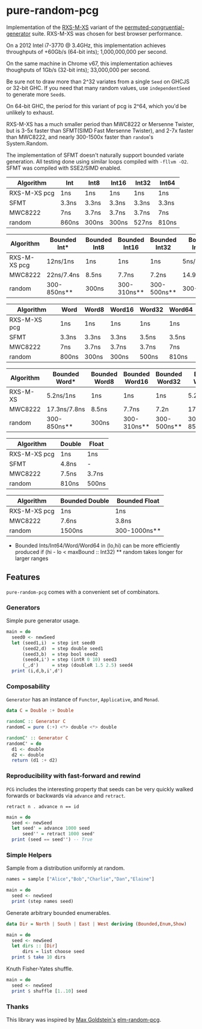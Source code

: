 # pure-random-pcg

Implementation of the [RXS-M-XS](https://en.wikipedia.org/wiki/Permuted_congruential_generator#Variants) variant of the [permuted-congruential-generator](https://en.wikipedia.org/wiki/Permuted_congruential_generator) suite. RXS-M-XS was chosen for best browser performance.

On a 2012 Intel i7-3770 @ 3.4GHz, this implementation achieves throughputs of +60Gb/s (64-bit ints); 1,000,000,000 per second.

On the same machine in Chrome v67, this implementation achieves thoughputs of 1Gb/s (32-bit ints); 33,000,000 per second.

Be sure not to draw more than 2^32 variates from a single `Seed` on GHCJS or 32-bit GHC. If you need that many random values, use `independentSeed` to generate more `Seed`s.

On 64-bit GHC, the period for this variant of pcg is 2^64, which you'd be unlikely to exhaust.

RXS-M-XS has a much smaller period than MWC8222 or Mersenne Twister, but is 3-5x faster than SFMT(SIMD Fast Mersenne Twister), and 2-7x faster than MWC8222, and nearly 300-1500x faster than `random`'s System.Random. 

The implementation of SFMT doesn't naturally support bounded variate generation. All testing done using similar loops compiled with `-fllvm -O2`. SFMT was compiled with SSE2/SIMD enabled.

| Algorithm    | Int   | Int8  | Int16 | Int32 | Int64 |
| ------------ | ----- | ----- | ----- | ----- | ----- | 
| RXS-M-XS pcg | 1ns   | 1ns   | 1ns   | 1ns   | 1ns   | 
| SFMT         | 3.3ns | 3.3ns | 3.3ns | 3.3ns | 3.3ns |
| MWC8222      | 7ns   | 3.7ns | 3.7ns | 3.7ns | 7ns   |
| random       | 860ns | 300ns | 300ns | 527ns | 810ns |


| Algorithm    | Bounded Int* | Bounded Int8 | Bounded Int16 | Bounded Int32 | Bounded Int64* |
| ------------ | ------------ | ------------ | ------------- | ------------- | -------------- |
| RXS-M-XS pcg | 12ns/1ns     | 1ns          | 1ns           | 1ns           | 5ns/1ns        |
| MWC8222      | 22ns/7.4ns   | 8.5ns        | 7.7ns         | 7.2ns         | 14.9ns/7.4ns   |
| random       | 300-850ns**  | 300ns        | 300-310ns**   | 300-500ns**   | 300-850ns      |        

| Algorithm    | Word  | Word8 | Word16 | Word32 | Word64 |
| ------------ | ----- | ----- | ------ | ------ | ------ |
| RXS-M-XS pcg | 1ns   | 1ns   | 1ns    | 1ns    | 1ns    |
| SFMT         | 3.3ns | 3.3ns | 3.3ns  | 3.5ns  | 3.5ns  |
| MWC8222      | 7ns   | 3.7ns | 3.7ns  | 3.7ns  | 7ns    |
| random       | 800ns | 300ns | 300ns  | 500ns  | 810ns  |

| Algorithm    | Bounded Word* | Bounded Word8 | Bounded Word16 | Bounded Word32 | Bounded Word64* |
| ------------ | ------------- | ------------- | -------------- | -------------- | --------------- |
| RXS-M-XS     | 5.2ns/1ns     | 1ns           | 1ns            | 1ns            | 5.2ns/1ns       |
| MWC8222      | 17.3ns/7.8ns  | 8.5ns         | 7.7ns          | 7.2n           | 17.3ns/7.3ns    |
| random       | 300-850ns**   | 300ns         | 300-310ns**    | 300-500ns**    | 300-850ns**     |

| Algorithm    | Double | Float | 
| ------------ | ------ | ----- | 
| RXS-M-XS pcg | 1ns    | 1ns   |
| SFMT         | 4.8ns  | -     |
| MWC8222      | 7.5ns  | 3.7ns |
| random       | 810ns  | 500ns |

| Algorithm    | Bounded Double | Bounded Float |
| ------------ | -------------- | ------------- |
| RXS-M-XS pcg | 1ns            | 1ns           |
| MWC8222      | 7.6ns          | 3.8ns         |
| random       | 1500ns         | 300-1000ns**  |

* Bounded Ints/Int64/Word/Word64 in (lo,hi) can be more efficiently produced if (hi - lo < maxBound :: Int32)
** random takes longer for larger ranges

## Features

`pure-random-pcg` comes with a convenient set of combinators.

### Generators 

Simple pure generator usage.

```haskell
main = do
  seed0 <- newSeed
  let (seed1,i)  = step int seed0
      (seed2,d)  = step double seed1
      (seed3,b)  = step bool seed2
      (seed4,i') = step (intR 0 10) seed3
      (_,d')     = step (doubleR 1.5 2.5) seed4
  print (i,d,b,i',d')
```

### Composability

`Generator` has an instance of `Functor`, `Applicative`, and `Monad`.

```haskell
data C = Double :+ Double

randomC :: Generator C
randomC = pure (:+) <*> double <*> double

randomC' :: Generator C
randomC' = do
  d1 <- double
  d2 <- double
  return (d1 :+ d2)
```

### Reproducibility with fast-forward and rewind 

`PCG` includes the interesting property that seeds can be very quickly walked forwards or backwards via `advance` and `retract`.

```retract n . advance n == id```

```haskell
main = do
  seed <- newSeed
  let seed' = advance 1000 seed
      seed'' = retract 1000 seed'
  print (seed == seed'') -- True
```

### Simple Helpers

Sample from a distribution uniformly at random.

```haskell
names = sample ["Alice","Bob","Charlie","Dan","Elaine"]

main = do
  seed <- newSeed
  print (step names seed)
```

Generate arbitrary bounded enumerables.

```haskell
data Dir = North | South | East | West deriving (Bounded,Enum,Show)

main = do
  seed <- newSeed
  let dirs :: [Dir]
      dirs = list choose seed
  print $ take 10 dirs
```

Knuth Fisher-Yates shuffle.

```haskell
main = do
  seed <- newSeed
  print $ shuffle [1..10] seed
```

### Thanks

This library was inspired by [Max Goldstein's](https://github.com/mgold) [elm-random-pcg](https://github.com/mgold/elm-random-pcg).
